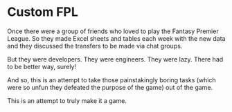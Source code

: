# Custom FPL

Once there were a group of friends who loved to play the Fantasy Premier League.  So they made Excel sheets and tables each week with the new data and they discussed the transfers to be made via chat groups.

But they were developers. They were engineers. They were lazy. There had to be better way, surely!

And so, this is an attempt to take those painstakingly boring tasks (which were so unfun they defeated the purpose of the game) out of the game.

This is an attempt to truly make it a game.
